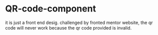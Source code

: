 # QR-code-component
it is just a front end desig. challenged by fronted mentor website, the qr code will never work because the qr code provided is invalid.
